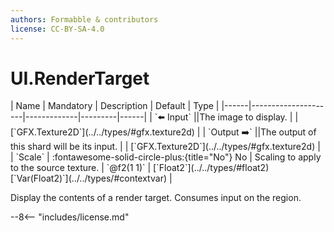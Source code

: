 ```yaml
---
authors: Formabble & contributors
license: CC-BY-SA-4.0
---
```



# UI.RenderTarget

<div class="sh-parameters" markdown="1">
| Name | Mandatory | Description | Default | Type |
|------|---------------------|-------------|---------|------|
| `⬅️ Input` ||The image to display. | | [`GFX.Texture2D`](../../types/#gfx.texture2d) |
| `Output ➡️` ||The output of this shard will be its input. | | [`GFX.Texture2D`](../../types/#gfx.texture2d) |
| `Scale` | :fontawesome-solid-circle-plus:{title="No"} No  | Scaling to apply to the source texture. | `@f2(1 1)` | [`Float2`](../../types/#float2)[`Var(Float2)`](../../types/#contextvar) |

</div>

Display the contents of a render target. Consumes input on the region.

--8<-- "includes/license.md"

